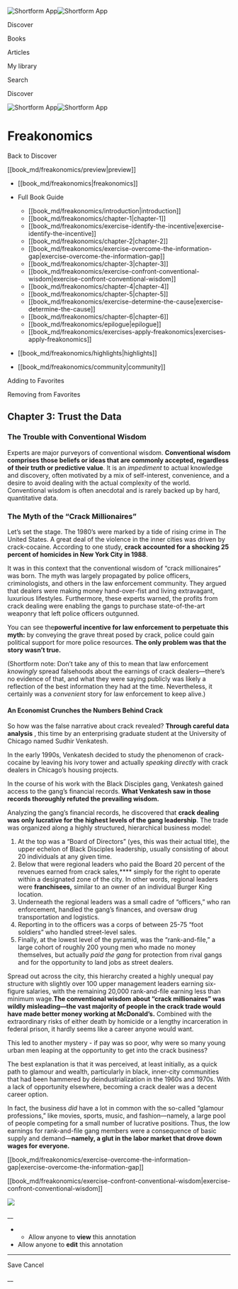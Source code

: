 ![Shortform App](/img/logo.36a2399e.svg)![Shortform App](/img/logo-dark.70c1b072.svg)

Discover

Books

Articles

My library

Search

Discover

![Shortform App](/img/logo.36a2399e.svg)![Shortform App](/img/logo-dark.70c1b072.svg)

# Freakonomics

Back to Discover

[[book_md/freakonomics/preview|preview]]

  * [[book_md/freakonomics|freakonomics]]
  * Full Book Guide

    * [[book_md/freakonomics/introduction|introduction]]
    * [[book_md/freakonomics/chapter-1|chapter-1]]
    * [[book_md/freakonomics/exercise-identify-the-incentive|exercise-identify-the-incentive]]
    * [[book_md/freakonomics/chapter-2|chapter-2]]
    * [[book_md/freakonomics/exercise-overcome-the-information-gap|exercise-overcome-the-information-gap]]
    * [[book_md/freakonomics/chapter-3|chapter-3]]
    * [[book_md/freakonomics/exercise-confront-conventional-wisdom|exercise-confront-conventional-wisdom]]
    * [[book_md/freakonomics/chapter-4|chapter-4]]
    * [[book_md/freakonomics/chapter-5|chapter-5]]
    * [[book_md/freakonomics/exercise-determine-the-cause|exercise-determine-the-cause]]
    * [[book_md/freakonomics/chapter-6|chapter-6]]
    * [[book_md/freakonomics/epilogue|epilogue]]
    * [[book_md/freakonomics/exercises-apply-freakonomics|exercises-apply-freakonomics]]
  * [[book_md/freakonomics/highlights|highlights]]
  * [[book_md/freakonomics/community|community]]



Adding to Favorites 

Removing from Favorites 

## Chapter 3: Trust the Data

### The Trouble with Conventional Wisdom

Experts are major purveyors of conventional wisdom. **Conventional wisdom comprises those beliefs or ideas that are commonly accepted, regardless of their truth or predictive value**. It is an _impediment_ to actual knowledge and discovery, often motivated by a mix of self-interest, convenience, and a desire to avoid dealing with the actual complexity of the world. Conventional wisdom is often anecdotal and is rarely backed up by hard, quantitative data.

### The Myth of the “Crack Millionaires”

Let’s set the stage. The 1980’s were marked by a tide of rising crime in The United States. A great deal of the violence in the inner cities was driven by crack-cocaine. According to one study, **crack accounted for a shocking 25 percent of homicides in New York City in 1988**.

It was in this context that the conventional wisdom of “crack millionaires” was born. The myth was largely propagated by police officers, criminologists, and others in the law enforcement community. They argued that dealers were making money hand-over-fist and living extravagant, luxurious lifestyles. Furthermore, these experts warned, the profits from crack dealing were enabling the gangs to purchase state-of-the-art weaponry that left police officers outgunned.

You can see the**powerful incentive for law enforcement to perpetuate this myth:** by conveying the grave threat posed by crack, police could gain political support for more police resources. **The only problem was that the story wasn’t true.**

(Shortform note: Don’t take any of this to mean that law enforcement _knowingly_ spread falsehoods about the earnings of crack dealers—there’s no evidence of that, and what they were saying publicly was likely a reflection of the best information they had at the time. Nevertheless, it certainly was a _convenient_ story for law enforcement to keep alive.)

#### An Economist Crunches the Numbers Behind Crack

So how was the false narrative about crack revealed? **Through careful data analysis** , this time by an enterprising graduate student at the University of Chicago named Sudhir Venkatesh.

In the early 1990s, Venkatesh decided to study the phenomenon of crack-cocaine by leaving his ivory tower and actually _speaking directly_ with crack dealers in Chicago’s housing projects.

In the course of his work with the Black Disciples gang, Venkatesh gained access to the gang’s financial records. **What Venkatesh saw in those records thoroughly refuted the prevailing wisdom.**

Analyzing the gang’s financial records, he discovered that **crack dealing was only lucrative for the highest levels of the gang leadership**. The trade was organized along a highly structured, hierarchical business model:

  1. At the top was a “Board of Directors” (yes, this was their actual title), the upper echelon of Black Disciples leadership, usually consisting of about 20 individuals at any given time.
  2. Below that were regional leaders who paid the Board 20 percent of the revenues earned from crack sales,**** simply for the right to operate within a designated zone of the city. In other words, regional leaders were **franchisees,** similar to an owner of an individual Burger King location.
  3. Underneath the regional leaders was a small cadre of “officers,” who ran enforcement, handled the gang’s finances, and oversaw drug transportation and logistics. 
  4. Reporting in to the officers was a corps of between 25-75 “foot soldiers” who handled street-level sales.
  5. Finally, at the lowest level of the pyramid, was the “rank-and-file,” a large cohort of roughly 200 young men who made no money themselves, but actually _paid the gang_ for protection from rival gangs and for the opportunity to land jobs as street dealers.



Spread out across the city, this hierarchy created a highly unequal pay structure with slightly over 100 upper management leaders earning six-figure salaries, with the remaining 20,000 rank-and-file earning less than minimum wage.**The conventional wisdom about “crack millionaires” was wildly misleading—the vast majority of people in the crack trade would have made better money working at McDonald’s.** Combined with the extraordinary risks of either death by homicide or a lengthy incarceration in federal prison, it hardly seems like a career anyone would want.

This led to another mystery - if pay was so poor, why were so many young urban men leaping at the opportunity to get into the crack business?

The best explanation is that it was perceived, at least initially, as a quick path to glamour and wealth, particularly in black, inner-city communities that had been hammered by deindustrialization in the 1960s and 1970s. With a lack of opportunity elsewhere, becoming a crack dealer was a decent career option.

In fact, the business _did_ have a lot in common with the so-called “glamour professions,” like movies, sports, music, and fashion—namely, a large pool of people competing for a small number of lucrative positions. Thus, the low earnings for rank-and-file gang members were a consequence of basic supply and demand—**namely, a glut in the labor market that drove down wages for everyone.**

[[book_md/freakonomics/exercise-overcome-the-information-gap|exercise-overcome-the-information-gap]]

[[book_md/freakonomics/exercise-confront-conventional-wisdom|exercise-confront-conventional-wisdom]]

![](https://bat.bing.com/action/0?ti=56018282&Ver=2&mid=9b2e4aae-edb6-4d4a-a772-303a9533cb2a&sid=49fff5b0636c11eeb9c611038afc8668&vid=4a005010636c11ee80c703d4c4a7acd5&vids=0&msclkid=N&pi=0&lg=en-US&sw=800&sh=600&sc=24&nwd=1&tl=Shortform%20%7C%20Book&p=https%3A%2F%2Fwww.shortform.com%2Fapp%2Fbook%2Ffreakonomics%2Fchapter-3&r=&lt=569&evt=pageLoad&sv=1&rn=501759)

__

  *   * Allow anyone to **view** this annotation
  * Allow anyone to **edit** this annotation



* * *

Save Cancel

__



